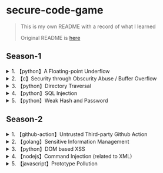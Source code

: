 # secure-code-game

> This is my own README with a record of what I learned
>
> Original README is [here](./docs/README.md)

## Season-1

<details>

<summary>1. 【python】A Floating-point Underflow</summary>

>  浮動小数点アンダーフロー脆弱性

- float型を使う際は気をつけるべき点が増える
    - コンピュータの仕組み上、正確な少数を表現できないため
        ```python
        a = 1.1
        b = 2.2
        c = 3.3

        # 以下の演算はAssertionErrorとなる
        assert a + b == c
        ```
    - 大きい少数を用いると内部で近似が行われ、小さい少数が打ち消されてしまう
        ```python
        a = 1e19  # <- float
        b = 1000.00

        # 以下の演算はAssertionErrorとなる
        assert a + b == 10000000000000001000
        ```
- Pythonだと`decimal.Decimal`モジュールを使うと、正確な浮動小数点の計算が可能
    - `Decimal(str(***))`：代入する数値をstr型にするのが鉄則?
- また、プログラムの仕様に沿い／を定義し、適切な最大値と最小値の範囲検査を行うことが重要
    - 最大値、最小値はグローバル変数で定義する

</details>

<details>

<summary>2. 【c】Security through Obscurity Abuse / Buffer Overflow</summary>


- 隠蔽によるセキュリティでは、不十分なことが多く、他のセキュリティ対策と合わせて使用するべき
    - 問題では、攻撃者がバイナリからこれらの攻撃を可能とすることが伺える
- Buffer Overflowに関しては、やはり範囲チェックはしっかりやろうに帰着
    - 「想定する最低値から最大値の間の値になっているか」
- gdbでバイナリ検査してわかったこと
    - strtol()は、char*型で表現された数字をlong型整数値に変換する関数だが、マイナス値を入れるとバイナリ上で補数表現がされる
    - strtol()の演算結果をメモリのindex計算に用いると、マイナス値をうまく活用することで、想定外のメモリ番地へアクセス可能となる
        ```example
        // 本来なら`input_from_strtol = 0x2`等の小さな自然数が望まれる場面
        // 以下は、strtol('-6')のケース
        input_from_strtol = 0xFFFFFFFFFFFFFFFA

        /*
        本来なら、0x5500006 より高いアドレスへアクセスすることを想定しているが、
        補数表現で大きな値が入ると、x64環境で16桁しか保持されないので、
        演算結果が`0x10000000005500000`となり、切り捨てで`0x0000000005500000`=`0x5500000`
        つまり、想定した0x5500006より低いアドレスへのアクセスを許してしまう
        */
        EAX = 0x5500000
        struct[EAX + input_from_strtol + 0x6] = 1
        ```

</details>

<details>

<summary>3. 【python】Directory Traversal</summary>

- 今までの考えだと、ディレクトリトラバーサルにはサニタイズで対処するのかと思っていた。が、入力されたパスを一回演算して、アクセス先が想定されたパス配下を指しているかを比較するという手段がある
    ```python
    import os

    # アクセスが想定されるパス
    base_dir = os.path.dirname(os.path.abspath(__file__))

    inputPath = input("ユーザ／攻撃者が入力したパス:")

    # ここで入力されたパスを一度演算する
    realPath = os.path.realpath(inputPath)

    # 入力されたパスとアクセスが想定されるパスが同じディレクトリ上を指しているか検査する
    # ディレクトリトラバーサルがある場合、realPathは別のディレクトリを指す
    assert base_dir == os.path.commonprefix([base_dir, realPath])
    ```

</details>

<details>

<summary>4. 【python】SQL Injection</summary>

- SQL Injection対策にはplaceholderを使用する
    ```python
    query = "SELECT price FROM stocks WHERE symbol = ?"
    cur.execute(query, (value,))
    ```
- セキュリティの観点では、動的なクエリ生成はよろしくないので、上記のようなプリペアドステートメントを使用するべき
    - ユーザからクエリを受取、そのまま`executescript()`や`execute()`に流すのは危険
        - クエリではなく、パラメータを受け取るというのが重要

</details>

<details>

<summary>5. 【python】Weak Hash and Password</summary>

- ハッシュ値における衝突攻撃の懸念があるため、MD5ではなく、SHA-256などの強力なハッシュ関数を使うべき
- パスワードハッシュの話
    - SHA-256は計算コスト(ビット長256bit, 64文字分)が高くないため、パスワードハッシュで使用すると解読される懸念？
    - パスワードハッシュのベストプラクティスは[OWASP](https://cheatsheetseries.owasp.org/cheatsheets/Password_Storage_Cheat_Sheet.html#peppering)を参考にすると良い
    - パスワード保存の手段
        - saltを使う
        - pepperを使う：HMACを使う。パスワードハッシュ(本文)と共有鍵(Hardware Security Modulesにしまう)を元にもう一度ハッシュをかける。
        - WorkFactorを使う：各パスワードに対してハッシュを何回か反復する。
    - パスワードハッシュの手段
        - **Argon2id** <= 今回はこれをpythonライブラリで実装する
        - scrypt
        - etc...
- CodeQLの結果
    - セキュリティタブ
        ![Code scanning](./imgs/CodeScannig.png)
    - 詳細
        ![Measure1](./imgs/Measure1.png)
        ![Measure2](./imgs/Measure2.png)
        ![Measure3](./imgs/Measure3.png)
        ![Measure4](./imgs/Measure4.png)

</details>

## Season-2

<details>

<summary>1. 【github-action】Untrusted Third-party Github Action</summary>

- Github Marketplaceからサードパーティ製のGithub Actionを使用するのは便利だが、気をつけることも増える
    - (サードパーティ製のActionを通して)攻撃面が増える
    - プロジェクトの依存関係が増える
- サードパーティ製のActionを利用する際に気をつけること
    - 単純なタスクには用いない
    - 検証済みの作成者からのGitHubアクションを使用する
    - バージョンは最新を保つ(セキュリティ上の修正が入っている可能性があるため)
    - メンテナンスと更新を考慮する
    - 組織の設定でActionを無効化／制限することを検討する
    - Actionの追加には複数のレビュアで確認するプロセスを作る
- Github Tokenの権限を既存のワークフローを壊さない限りで、必要最低限のアクセス許可にする(読み取り・書き込み ⇒ 読み取りのみなど)。

</details>

<details>

<summary>2. 【golang】Sensitive Information Management</summary>

- logにアクセス可能な攻撃者にsecretを盗まれる可能性があるので、logにはsecretを流さない／暗号化等の適切な処理をする
    ```golang
    log.Printf("Invalid email format: %q", email)
    ```
- 割と気づかなそうなユーザ(Email)列挙が可能となってしまうようなケース
    - コード例）
        ```
        email := reqBody.Email
        password := reqBody.Password

        // ①
        // ここで入力ユーザ(Email)に対する保存パスワードがないだけで弾いてしまうと、
        // アプリ自体に登録されているユーザが見つかるまで、BruteForceで
        // パスワードの成否に関係なくユーザ(Email)の探索・列挙が可能となってしまう
        // (エラーメッセージの差異により)
        storedPassword, ok := testFakeMockUsers[email]
        if !ok {
            http.Error(w, "invalid email or password", http.StatusUnauthorized)
            return
        }

        // ②
        // ここだけで弾けば、既存ユーザの列挙をされずに済む
        if password == storedPassword {
            ...
		} else {
			http.Error(w, "Invalid Email or Password", http.StatusUnauthorized)
        }
        ```
    - 上のコード例では、①と②の時のエラーメッセージが違うことから攻撃者がユーザ列挙が可能であることを察すことができる。なので`solution.go`のようにエラーメッセージを統一するだけで、エラーメッセージの差異によるユーザ列挙が可能かの判別ができなくなる。

</details>

<details>

<summary>3. 【python】DOM based XSS</summary>

- 元のサニタイズの実装だと不十分
    - サニタイズ／正規表現が
        - `()`の文字をカバーしていない
        - `&lt`、`&gt`の特殊エンティティをカバーしていない
    - `display.html`内で
        - `safe`オプションにより自動エスケープがoffになってる
        - `safe`オプションのついた危険なテキストを再利用している
- 修正
    - jinjaの`{{ *** | safe }}`は自動エスケープのOFFという意味なので、ここで描画されるテキストをHTMLとして再利用しないように気をつける
    - 独自のエスケープを実装するのではなく、`markupsafe.escape()`を利用する
- 一般的なXSSの防御方法
    - ユーザーの入力を適切にサニタイズする
    - コンテンツセキュリティポリシー（CSP）を使用する
    - X-XSS-Protectionヘッダーを使用する
    - HttpOnlyクッキーを使用する <= ???
- DOM based XSS
    - DOM からテキストを読み取りHTML として使用すると、テキストのエスケープが効果的に解除されXSSにつながる可能性がある。
    - 対策の一つとしては、ページにテキストを書き込む前にエンコード/エスケープを使用することが挙げられる
    - また、DOMの再利用時にHTMLとして読み込まないことも対策として挙げられる
        ```javascript
        // Bad Practice
        var target = $(this).attr("data-target");
        $(target).hide();

        // Good Practice 
        // `$.find()`関数により、HTMLではなくCSSセレクタとして読み込んでいる
        var target = $(this).attr("data-target");
        $.find(target).hide();
        ```

</details>

<details>

<summary>4. 【nodejs】Command Injection (related to XML)</summary>

- @
- @

</details>

<details>

<summary>5. 【javascript】Prototype Pollution</summary>


- Objectや`__proto__`、Arrayなどのプロパティを攻撃者が悪意のある関数等で上書きする攻撃
- なお、これらの攻撃の実行条件として以下がある
    - 再帰的なマージを実行する
    - パスに基づいてプロパティを定義する
    - オブジェクトをクローンする
- 対策
    - 入力の検証を行う(引数の型をチェックする等)
    - オブジェクトの不変性を宣言する(Object.freeze)
    - ローカル参照を作る
        - JavaScriptでは、メソッドがローカル->グローバルの順に検索されるため
        - 外部から干渉されないものを内部で使うという意図
    - 配列の明示的な初期化?
        - 空ではなく、使用する分の0で配列を初期化する等
            - Arrayのsetterが汚染されても発火しないようになる？

- 参考: [HackTricks](https://book.hacktricks.xyz/v/jp/pentesting-web/deserialization/nodejs-proto-prototype-pollution#javascriptniokerupurototaipu)

</details>
